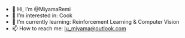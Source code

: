 - 👋 Hi, I’m @MiyamaRemi
- 👀 I’m interested in: Cook
- 🌱 I’m currently learning: Reinforcement Learning & Computer Vision
- 📫 How to reach me: lu_miyama@outlook.com

<!---
MiyamaRemi/MiyamaRemi is a ✨ special ✨ repository because its `README.md` (this file) appears on your GitHub profile.
You can click the Preview link to take a look at your changes.
--->
